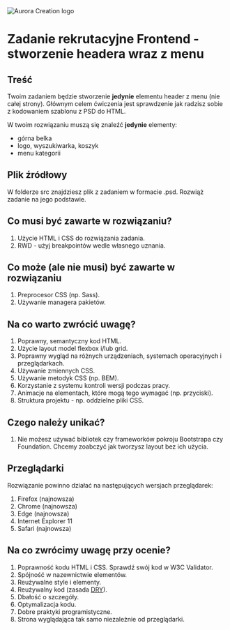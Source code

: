 <img  src="https://github.com/auroracreation/frontend-recruitment-task-header-with-menu/blob/master/logo.png"  alt="Aurora Creation logo"/>

# Zadanie rekrutacyjne Frontend - stworzenie headera wraz z menu


## Treść

Twoim zadaniem będzie stworzenie **jedynie** elementu header z menu (nie całej strony). Głównym celem ćwiczenia jest sprawdzenie jak radzisz sobie z kodowaniem szablonu z PSD do HTML.

W twoim rozwiązaniu muszą się znaleźć **jedynie** elementy:
- górna belka
- logo, wyszukiwarka, koszyk
- menu kategorii


## Plik źródłowy

W folderze src znajdziesz plik z zadaniem w formacie .psd. Rozwiąż zadanie na jego podstawie.


## Co musi być zawarte w rozwiązaniu?

1. Użycie HTML i CSS do rozwiązania zadania.
2. RWD - użyj breakpointów wedle własnego uznania.


## Co może (ale nie musi) być zawarte w rozwiązaniu

1. Preprocesor CSS (np. Sass).
2. Używanie managera pakietów.

## Na co warto zwrócić uwagę?

1. Poprawny, semantyczny kod HTML.
3. Użycie layout model flexbox i/lub grid.
4. Poprawny wygląd na różnych urządzeniach, systemach operacyjnych i przeglądarkach.
5. Używanie zmiennych CSS.
6. Używanie metodyk CSS (np. BEM).
7. Korzystanie z systemu kontroli wersji podczas pracy.
8. Animacje na elementach, które mogą tego wymagać (np. przyciski).
9. Struktura projektu - np. oddzielne pliki CSS.


## Czego należy unikać?

1. Nie możesz używać bibliotek czy frameworków pokroju Bootstrapa czy Foundation. Chcemy zoabczyć jak tworzysz layout bez ich użycia.


## Przeglądarki

Rozwiązanie powinno działać na następujących wersjach przeglądarek:

1. Firefox (najnowsza)
2. Chrome (najnowsza)
3. Edge (najnowsza)
4. Internet Explorer 11
5. Safari (najnowsza)


## Na co zwrócimy uwagę przy ocenie?

1. Poprawność kodu HTML i CSS. Sprawdź swój kod w W3C Validator.
2. Spójność w nazewnictwie elementów.
3. Reużywalne style i elementy.
4. Reużywalny kod (zasada [DRY](https://en.wikipedia.org/wiki/Don%27t_repeat_yourself)).
5. Dbałość o szczegóły.
6. Optymalizacja kodu.
7. Dobre praktyki programistyczne.
8. Strona wyglądająca tak samo niezależnie od przeglądarki.
